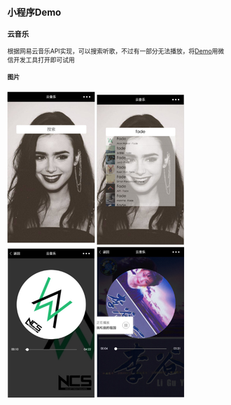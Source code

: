 ## 小程序Demo
### 云音乐
根据网易云音乐API实现，可以搜索听歌，不过有一部分无法播放，将[Demo](https://github.com/CodeVam/tiny-app/tree/master/Demo)用微信开发工具打开即可试用
#### 图片
<div>
  <img src="https://github.com/CodeVam/tiny-app/blob/master/images/1.jpg" width="200" />
  <img src="https://github.com/CodeVam/tiny-app/blob/master/images/2.jpg" width="200" />
  <img src="https://github.com/CodeVam/tiny-app/blob/master/images/3.jpg" width="200" />
  <img src="https://github.com/CodeVam/tiny-app/blob/master/images/4.jpg" width="200" />
<div>
